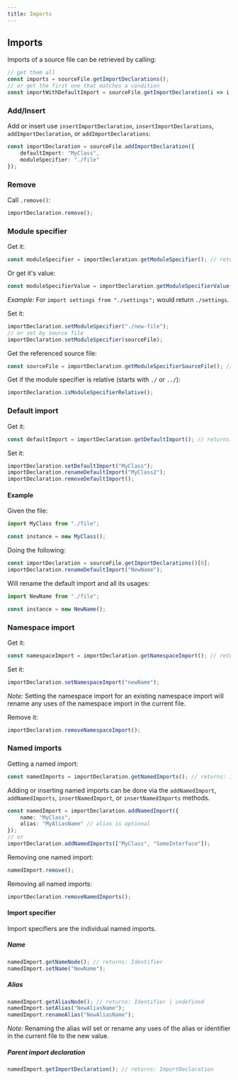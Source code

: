 ```yaml
---
title: Imports
---
```


## Imports

Imports of a source file can be retrieved by calling:

```ts
// get them all
const imports = sourceFile.getImportDeclarations();
// or get the first one that matches a condition
const importWithDefaultImport = sourceFile.getImportDeclaration(i => i.getDefaultImport() != null);
```

### Add/Insert

Add or insert use `insertImportDeclaration`, `insertImportDeclarations`, `addImportDeclaration`, or `addImportDeclarations`:

```ts
const importDeclaration = sourceFile.addImportDeclaration({
    defaultImport: "MyClass",
    moduleSpecifier: "./file"
});
```

### Remove

Call `.remove()`:

```ts
importDeclaration.remove();
```

### Module specifier

Get it:

```ts
const moduleSpecifier = importDeclaration.getModuleSpecifier(); // returns: StringLiteral
```

Or get it's value:

```ts
const moduleSpecifierValue = importDeclaration.getModuleSpecifierValue(); // returns: string
```

_Example:_ For `import settings from "./settings";` would return `./settings`.

Set it:

```ts
importDeclaration.setModuleSpecifier("./new-file");
// or set by source file
importDeclaration.setModuleSpecifier(sourceFile);
```

Get the referenced source file:

```ts
const sourceFile = importDeclaration.getModuleSpecifierSourceFile(); // returns: SourceFile | undefined
```

Get if the module specifier is relative (starts with `./` or `../`):

```ts
importDeclaration.isModuleSpecifierRelative();
```

### Default import

Get it:

```ts
const defaultImport = importDeclaration.getDefaultImport(); // returns: Identifier | undefined
```

Set it:

```ts
importDeclaration.setDefaultImport("MyClass");
importDeclaration.renameDefaultImport("MyClass2");
importDeclaration.removeDefaultImport();
```

#### Example

Given the file:

```ts
import MyClass from "./file";

const instance = new MyClass();
```

Doing the following:

```ts
const importDeclaration = sourceFile.getImportDeclarations()[0];
importDeclaration.renameDefaultImport("NewName");
````

Will rename the default import and all its usages:

```ts
import NewName from "./file";

const instance = new NewName();
```

### Namespace import

Get it:

```ts
const namespaceImport = importDeclaration.getNamespaceImport(); // returns: Identifier | undefined
```

Set it:

```ts
importDeclaration.setNamespaceImport("newName");
```

_Note:_ Setting the namespace import for an existing namespace import will rename any uses of the namespace import in the current file.

Remove it:

```ts
importDeclaration.removeNamespaceImport();
```

### Named imports

Getting a named import:

```ts
const namedImports = importDeclaration.getNamedImports(); // returns: ImportSpecifier
```

Adding or inserting named imports can be done via the `addNamedImport`, `addNamedImports`, `insertNamedImport`, or `insertNamedImports` methods.

```ts
const namedImport = importDeclaration.addNamedImport({
    name: "MyClass",
    alias: "MyAliasName" // alias is optional
});
// or
importDeclaration.addNamedImports(["MyClass", "SomeInterface"]);
```

Removing one named import:

```ts
namedImport.remove();
```

Removing all named imports:

```ts
importDeclaration.removeNamedImports();
```

#### Import specifier

Import specifiers are the individual named imports.

##### Name

```ts
namedImport.getNameNode(); // returns: Identifier
namedImport.setName("NewName");
```

##### Alias

```ts
namedImport.getAliasNode(); // returns: Identifier | undefined
namedImport.setAlias("NewAliasName");
namedImport.renameAlias("NewAliasName");
```

_Note:_ Renaming the alias will set or rename any uses of the alias or identifier in the current file to the new value.

##### Parent import declaration

```ts
namedImport.getImportDeclaration(); // returns: ImportDeclaration
```
